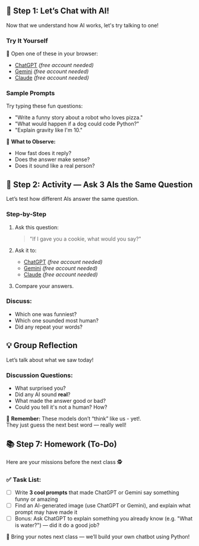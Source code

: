 ## 💬 Step 1: Let’s Chat with AI!

Now that we understand how AI works, let's try talking to one!

### Try It Yourself

🔗 Open one of these in your browser:
- [ChatGPT](https://chat.openai.com)     *(free account needed)*
- [Gemini](https://gemini.google.com/)   *(free account needed)*
- [Claude](https://claude.ai/)           *(free account needed)*

### Sample Prompts
Try typing these fun questions:
- "Write a funny story about a robot who loves pizza."
- "What would happen if a dog could code Python?"
- "Explain gravity like I'm 10."

👀 **What to Observe:**
- How fast does it reply?
- Does the answer make sense?
- Does it sound like a real person?


## 🤖 Step 2: Activity — Ask 3 AIs the Same Question

Let’s test how different AIs answer the same question.

### Step-by-Step

1. Ask this question:
   > "If I gave you a cookie, what would you say?"

2. Ask it to:
   - [ChatGPT](https://chat.openai.com)   *(free account needed)* 
   - [Gemini](https://gemini.google.com)  *(free account needed)*
   - [Claude](https://claude.ai/)         *(free account needed)*

3. Compare your answers.

### Discuss:
- Which one was funniest?
- Which one sounded most human?
- Did any repeat your words?


## 💡 Group Reflection

Let’s talk about what we saw today!

### Discussion Questions:
- What surprised you?
- Did any AI sound **real**?
- What made the answer good or bad?
- Could you tell it's not a human? How?

🧠 **Remember:**
These models don’t “think” like us - yet!.  
They just guess the next best word — really well!


## 📚 Step 7: Homework (To-Do)

Here are your missions before the next class 🕵️

### ✅ Task List:
- [ ] Write **3 cool prompts** that made ChatGPT or Gemini say something funny or amazing
- [ ] Find an AI-generated image (use ChatGPT or Gemini), and explain what prompt may have made it
- [ ] Bonus: Ask ChatGPT to explain something you already know (e.g. "What is water?") — did it do a good job?

🎉 Bring your notes next class — we’ll build your own chatbot using Python!
